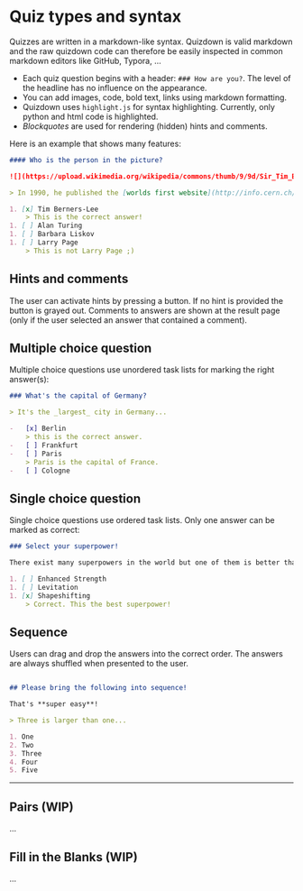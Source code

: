 # Quiz types and syntax


Quizzes are written in a markdown-like syntax. Quizdown is valid markdown and the raw quizdown code 
can therefore be easily inspected in common markdown editors like GitHub, Typora, ...

- Each quiz question begins with a header: `### How are you?`. The level of the headline has no influence on the appearance. 
- You can add images, code, bold text, links using markdown formatting. 
- Quizdown uses `highlight.js` for syntax highlighting. Currently, only python and html code is highlighted.
- *Blockquotes* are used for rendering (hidden) hints and comments. 

Here is an example that shows many features:

```markdown
#### Who is the person in the picture?

![](https://upload.wikimedia.org/wikipedia/commons/thumb/9/9d/Sir_Tim_Berners-Lee.jpg/330px-Sir_Tim_Berners-Lee.jpg)

> In 1990, he published the [worlds first website](http://info.cern.ch/hypertext/WWW/TheProject.html).

1. [x] Tim Berners-Lee
    > This is the correct answer!
1. [ ] Alan Turing
1. [ ] Barbara Liskov
1. [ ] Larry Page
    > This is not Larry Page ;)
```

## Hints and comments

The user can activate hints by pressing a button. If no hint is provided the button is grayed out. 
Comments to answers are shown at the result page (only if the user selected an answer that contained a comment).

## Multiple choice question

Multiple choice questions use unordered task lists for marking the right answer(s):

```markdown
### What's the capital of Germany?

> It's the _largest_ city in Germany...

-   [x] Berlin
    > this is the correct answer.
-   [ ] Frankfurt
-   [ ] Paris
    > Paris is the capital of France.
-   [ ] Cologne
```

## Single choice question

Single choice questions use ordered task lists. Only one answer can be marked as correct:

```markdown
### Select your superpower!

There exist many superpowers in the world but one of them is better than everything else. Do you find it?

1. [ ] Enhanced Strength
1. [ ] Levitation
1. [x] Shapeshifting
    > Correct. This the best superpower!
```

## Sequence

Users can drag and drop the answers into the correct order. The answers are always shuffled when 
presented to the user. 

```markdown

## Please bring the following into sequence!

That's **super easy**!

> Three is larger than one...

1. One
2. Two
3. Three
4. Four
5. Five
```

---

## Pairs (WIP)

...

## Fill in the Blanks (WIP)

...

